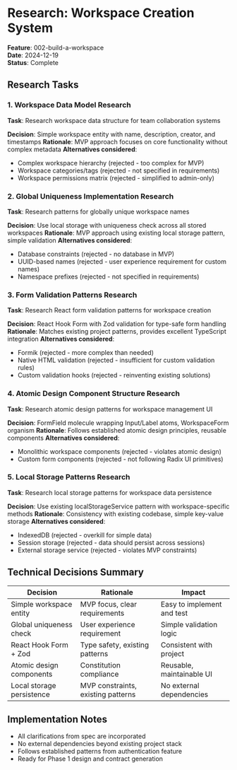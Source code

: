# Research: Workspace Creation System

**Feature**: 002-build-a-workspace  
**Date**: 2024-12-19  
**Status**: Complete

## Research Tasks

### 1. Workspace Data Model Research
**Task**: Research workspace data structure for team collaboration systems

**Decision**: Simple workspace entity with name, description, creator, and timestamps
**Rationale**: MVP approach focuses on core functionality without complex metadata
**Alternatives considered**: 
- Complex workspace hierarchy (rejected - too complex for MVP)
- Workspace categories/tags (rejected - not specified in requirements)
- Workspace permissions matrix (rejected - simplified to admin-only)

### 2. Global Uniqueness Implementation Research
**Task**: Research patterns for globally unique workspace names

**Decision**: Use local storage with uniqueness check across all stored workspaces
**Rationale**: MVP approach using existing local storage pattern, simple validation
**Alternatives considered**:
- Database constraints (rejected - no database in MVP)
- UUID-based names (rejected - user experience requirement for custom names)
- Namespace prefixes (rejected - not specified in requirements)

### 3. Form Validation Patterns Research
**Task**: Research React form validation patterns for workspace creation

**Decision**: React Hook Form with Zod validation for type-safe form handling
**Rationale**: Matches existing project patterns, provides excellent TypeScript integration
**Alternatives considered**:
- Formik (rejected - more complex than needed)
- Native HTML validation (rejected - insufficient for custom validation rules)
- Custom validation hooks (rejected - reinventing existing solutions)

### 4. Atomic Design Component Structure Research
**Task**: Research atomic design patterns for workspace management UI

**Decision**: FormField molecule wrapping Input/Label atoms, WorkspaceForm organism
**Rationale**: Follows established atomic design principles, reusable components
**Alternatives considered**:
- Monolithic workspace components (rejected - violates atomic design)
- Custom form components (rejected - not following Radix UI primitives)

### 5. Local Storage Patterns Research
**Task**: Research local storage patterns for workspace data persistence

**Decision**: Use existing localStorageService pattern with workspace-specific methods
**Rationale**: Consistency with existing codebase, simple key-value storage
**Alternatives considered**:
- IndexedDB (rejected - overkill for simple data)
- Session storage (rejected - data should persist across sessions)
- External storage service (rejected - violates MVP constraints)

## Technical Decisions Summary

| Decision | Rationale | Impact |
|----------|-----------|---------|
| Simple workspace entity | MVP focus, clear requirements | Easy to implement and test |
| Global uniqueness check | User experience requirement | Simple validation logic |
| React Hook Form + Zod | Type safety, existing patterns | Consistent with project |
| Atomic design components | Constitution compliance | Reusable, maintainable UI |
| Local storage persistence | MVP constraints, existing patterns | No external dependencies |

## Implementation Notes

- All clarifications from spec are incorporated
- No external dependencies beyond existing project stack
- Follows established patterns from authentication feature
- Ready for Phase 1 design and contract generation
